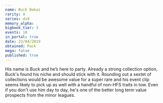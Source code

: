 ```yaml
---
name: Buck Bokai
rarity: 4
series: ds9
memory_alpha:
bigbook_tier: 3
events: 10
in_portal: true
date: 23/04/2019
obtained: Pack
mega: false
published: true
---
```


His name is Buck and he’s here to party. Already a strong collection option, Buck's found his niche and should stick with it. Rounding out a sextet of collections would be awesome value for a super rare and his event clip seems likely to pick up as well with a handful of non-HFS traits in tow. Even if you don't use him day to day, he's one of the better long term value prospects from the minor leagues.
